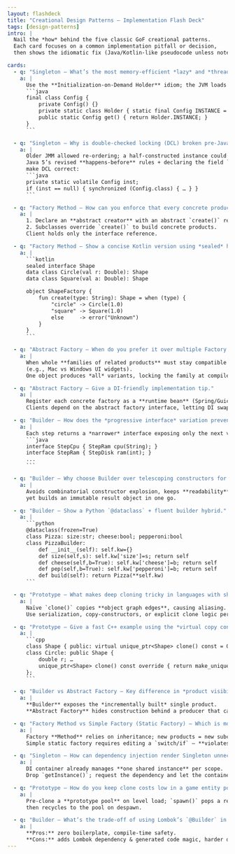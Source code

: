 ```yaml
---
layout: flashdeck
title: "Creational Design Patterns — Implementation Flash Deck"
tags: [design-patterns]
intro: |
  Nail the *how* behind the five classic GoF creational patterns.  
  Each card focuses on a common implementation pitfall or decision,
  then shows the idiomatic fix (Java/Kotlin-like pseudocode unless noted).

cards:
  - q: "Singleton — What’s the most memory-efficient *lazy* and *thread-safe* way to create a Singleton in Java?"
    a: |
      Use the **Initialization-on-Demand Holder** idiom; the JVM loads the inner class only on first call:
      ```java
      final class Config {
          private Config() {}
          private static class Holder { static final Config INSTANCE = new Config(); }
          public static Config get() { return Holder.INSTANCE; }
      }
      ```

  - q: "Singleton — Why is double-checked locking (DCL) broken pre-Java 5 and how was it fixed?"
    a: |
      Older JMM allowed re-ordering; a half-constructed instance could leak.  
      Java 5’s revised **happens-before** rules + declaring the field `volatile`
      make DCL correct:
      ```java
      private static volatile Config inst;
      if (inst == null) { synchronized (Config.class) { … } }
      ```

  - q: "Factory Method — How can you enforce that every concrete product shares a common *interface* but hides construction?"
    a: |
      1. Declare an **abstract creator** with an abstract `create()` returning the interface.  
      2. Subclasses override `create()` to build concrete products.  
      Client holds only the interface reference.

  - q: "Factory Method — Show a concise Kotlin version using *sealed* hierarchy."
    a: |
      ```kotlin
      sealed interface Shape
      data class Circle(val r: Double): Shape
      data class Square(val a: Double): Shape

      object ShapeFactory {
          fun create(type: String): Shape = when (type) {
              "circle" -> Circle(1.0)
              "square" -> Square(1.0)
              else     -> error("Unknown")
          }
      }
      ```

  - q: "Abstract Factory — When do you prefer it over multiple Factory Methods?"
    a: |
      When whole **families of related products** must stay compatible
      (e.g., Mac vs Windows UI widgets).  
      One object produces *all* variants, locking the family at compile time.

  - q: "Abstract Factory — Give a DI-friendly implementation tip."
    a: |
      Register each concrete factory as a **runtime bean** (Spring/Guice).  
      Clients depend on the abstract factory interface, letting DI swap families via config.

  - q: "Builder — How does the *progressive interface* variation prevent illegal call order?"
    a: |
      Each step returns a *narrower* interface exposing only the next valid methods:
      ```java
      interface StepCpu { StepRam cpu(String); }
      interface StepRam { StepDisk ram(int); }
      ...
      ```

  - q: "Builder — Why choose Builder over telescoping constructors for immutable objects?"
    a: |
      Avoids combinatorial constructor explosion, keeps **readability** and **named arguments**,
      yet builds an immutable result object in one go.

  - q: "Builder — Show a Python `@dataclass` + fluent builder hybrid."
    a: |
      ```python
      @dataclass(frozen=True)
      class Pizza: size:str; cheese:bool; pepperoni:bool
      class PizzaBuilder:
          def __init__(self): self.kw={}
          def size(self,s): self.kw['size']=s; return self
          def cheese(self,b=True): self.kw['cheese']=b; return self
          def pep(self,b=True): self.kw['pepperoni']=b; return self
          def build(self): return Pizza(**self.kw)
      ```

  - q: "Prototype — What makes deep cloning tricky in languages with shared references?"
    a: |
      Naïve `clone()` copies **object graph edges**, causing aliasing.  
      Use serialization, copy-constructors, or explicit clone logic per field.

  - q: "Prototype — Give a fast C++ example using the *virtual copy constructor* idiom."
    a: |
      ```cpp
      class Shape { public: virtual unique_ptr<Shape> clone() const = 0; };
      class Circle: public Shape {
          double r; … 
          unique_ptr<Shape> clone() const override { return make_unique<Circle>(*this); }
      };
      ```

  - q: "Builder vs Abstract Factory — Key difference in *product visibility*?"
    a: |
      **Builder** exposes the *incrementally built* single product.  
      **Abstract Factory** hides construction behind a producer that can supply many objects.

  - q: "Factory Method vs Simple Factory (Static Factory) — Which is more *open for extension*?"
    a: |
      Factory **Method** relies on inheritance; new products = new subclasses.  
      Simple static factory requires editing a `switch/if` — **violates OCP**.

  - q: "Singleton — How can dependency injection render Singleton unnecessary?"
    a: |
      DI container already manages **one shared instance** per scope.  
      Drop `getInstance()`; request the dependency and let the container scope it.

  - q: "Prototype — How do you keep clone costs low in a game entity pool?"
    a: |
      Pre-clone a **prototype pool** on level load; `spawn()` pops a ready object, tweaks state,
      then recycles to the pool on despawn.

  - q: "Builder — What’s the trade-off of using Lombok’s `@Builder` in Java?"
    a: |
      **Pros:** zero boilerplate, compile-time safety.  
      **Cons:** adds Lombok dependency & generated code magic, harder debugging if bytecode differs from source.
---
```

